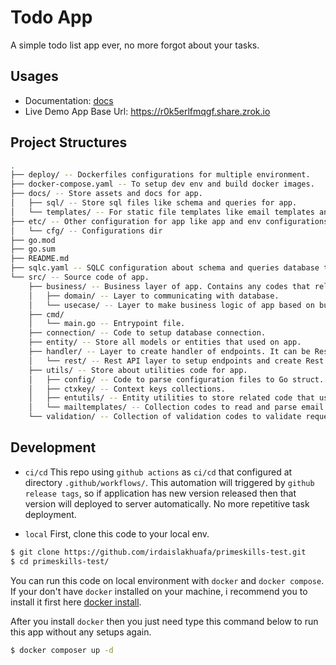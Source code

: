 # Todo App
A simple todo list app ever, no more forgot about your tasks.

## Usages
- Documentation: [docs](https://www.postman.com/orange-eclipse-673431/workspace/public-workspace/collection/17180185-ce4fa620-62f2-4725-a4aa-435ef16fb555?action=share&creator=17180185&active-environment=17180185-71faa960-073e-48ac-a9ee-14d626e2436c)
- Live Demo App Base Url: https://r0k5erlfmqgf.share.zrok.io

## Project Structures
```bash
.
├── deploy/ -- Dockerfiles configurations for multiple environment.
├── docker-compose.yaml -- To setup dev env and build docker images.  
├── docs/ -- Store assets and docs for app.
│   ├── sql/ -- Store sql files like schema and queries for app.
│   └── templates/ -- For static file templates like email templates and others.
├── etc/ -- Other configuration for app like app and env configurations for multiple server env.
│   └── cfg/ -- Configurations dir
├── go.mod
├── go.sum
├── README.md
├── sqlc.yaml -- SQLC configuration about schema and queries database that used in app.
└── src/ -- Source code of app.
    ├── business/ -- Business layer of app. Contains any codes that related with business logic.
    │   ├── domain/ -- Layer to communicating with database.
    │   └── usecase/ -- Layer to make business logic of app based on business needs. 
    ├── cmd/
    │   └── main.go -- Entrypoint file.
    ├── connection/ -- Code to setup database connection.
    ├── entity/ -- Store all models or entities that used on app.
    ├── handler/ -- Layer to create handler of endpoints. It can be Rest/GraphQL/gRPC or others.
    │   └── rest/ -- Rest API layer to setup endpoints and create Rest API handlers.
    ├── utils/ -- Store about utilities code for app.
    │   ├── config/ -- Code to parse configuration files to Go struct.
    │   ├── ctxkey/ -- Context keys collections.
    │   ├── entutils/ -- Entity utilities to store related code that use on models or entities.
    │   └── mailtemplates/ -- Collection codes to read and parse email templates.
    └── validation/ -- Collection of validation codes to validate request before processing the data.
```

## Development

- `ci/cd`
This repo using `github actions` as `ci/cd` that configured at directory `.github/workflows/`. This automation will triggered by `github release tags`, so if application has new version released then that version will deployed to server automatically. No more repetitive task deployment.


- `local`
First, clone this code to your local env.
```bash
$ git clone https://github.com/irdaislakhuafa/primeskills-test.git
$ cd primeskills-test/
```

You can run this code on local environment with `docker` and `docker compose`. If your don't have `docker` installed on your machine, i recommend you to install it first here [docker install](https://docs.docker.com/get-started/get-docker/).

After you install `docker` then you just need type this command below to run this app without any setups again.
```bash
$ docker composer up -d
```
